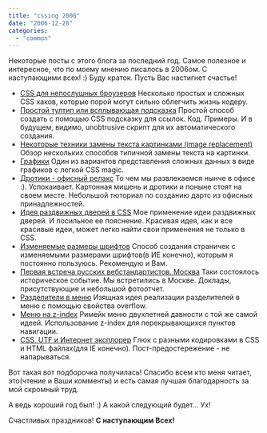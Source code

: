 ```yaml
---
title: "cssing 2006"
date: "2006-12-28"
categories: 
  - "common"
---
```


Некоторые посты с этого блога за последний год. Самое полезное и интересное, что по моему мнению писалось в 2006ом. С наступающими всех! :) Буду краток. Пусть Вас настигнет счастье!

- [CSS для непослушных броузеров](http://cssing.org.ua/2006/01/17/hacks-in-separate-stylesheet/) Несколько простых и сложных CSS хаков, которые порой могут сильно облегчить жизнь кодеру.
- [Простой тултип или всплывающая подсказка](http://cssing.org.ua/2006/02/15/css-tooltips/) Простой способ создать с помощью CSS подсказку для ссылок. Код. Примеры. И в будущем, видимо, unobtrusive скрипт для их автоматического создания.
- [Некоторые техники замены текста картинками (image replacement)](http://cssing.org.ua/2006/02/23/image-replacement/) Обзор нескольких способов типичной замены текста на картинки.
- [Графики](http://cssing.org.ua/2006/03/07/css-bar-graphs/) Один из вариантов представления сложных данных в виде графиков с легкой CSS magic.
- [Дротики - офисный релакс](http://cssing.org.ua/2006/05/09/office-darts/) То чем мы развлекаемся нынче в офисе :). Успокаивает. Картонная мишень и дротики и поныне стоят на своем месте. Небольшой тюториал по созданию дартс из офисных принадлежностей.
- [Идея раздвижных дверей в CSS](http://cssing.org.ua/2006/06/08/css-sliding-doors/) Мое применение идеи раздвижных дверей. И посильное ее пояснение. Красивая идея, как и все красивые идеи, может легко найти свои применения не только в CSS.
- [Изменяемые размеры шрифтов](http://cssing.org.ua/2006/10/16/font-size-em/) Способ создания страничек с изменяемыми размерами шрифтов(в ИЕ конечно), которым я постоянно пользуюсь. Рекомендую и Вам.
- [Первая встреча русских вебстандартистов. Москва](http://cssing.org.ua/2006/10/30/first-russian-wsg-moscow/) Таки состоялось историческое событие. Мы встретились в Москве. Доклады, присутствующие и небольшой фотоотчет.
- [Разделители в меню](http://cssing.org.ua/2006/11/05/menu-separators/) Изящная идея реализации разделителей в меню с помощью свойства overflow.
- [Меню на z-index](http://cssing.org.ua/2006/11/16/menu-z-index/) Римейк меню двухлетней давности с той же самой идеей. Использование z-index для перекрывающихся пунктов навигации.
- [CSS, UTF и Интернет эксплорер](http://cssing.org.ua/2006/12/23/ie-css-russian-comments-bug/) Глюк с разными кодировками в CSS и HTML файлах(для IE конечно). Пост-предостережение - не напарываться.

Вот такая вот подборочка получилась! Спасибо всем кто меня читает, это(чтение и Ваши комменты) и есть самая лучшая благодарность за мой скромный труд.

А ведь хороший год был! :) А какой следующий будет... Ух!

Счастливых праздников! **С наступающим Всех!**
